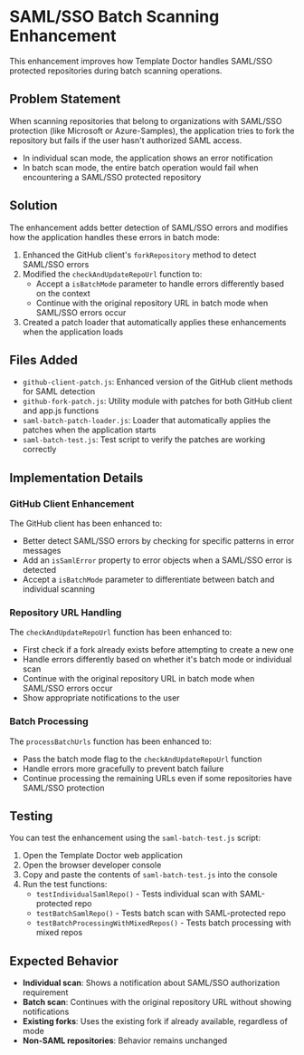# SAML/SSO Batch Scanning Enhancement

This enhancement improves how Template Doctor handles SAML/SSO protected repositories during batch scanning operations.

## Problem Statement

When scanning repositories that belong to organizations with SAML/SSO protection (like Microsoft or Azure-Samples), the application tries to fork the repository but fails if the user hasn't authorized SAML access.

- In individual scan mode, the application shows an error notification
- In batch scan mode, the entire batch operation would fail when encountering a SAML/SSO protected repository

## Solution

The enhancement adds better detection of SAML/SSO errors and modifies how the application handles these errors in batch mode:

1. Enhanced the GitHub client's `forkRepository` method to detect SAML/SSO errors
2. Modified the `checkAndUpdateRepoUrl` function to:
   - Accept a `isBatchMode` parameter to handle errors differently based on the context
   - Continue with the original repository URL in batch mode when SAML/SSO errors occur
3. Created a patch loader that automatically applies these enhancements when the application loads

## Files Added

- `github-client-patch.js`: Enhanced version of the GitHub client methods for SAML detection
- `github-fork-patch.js`: Utility module with patches for both GitHub client and app.js functions
- `saml-batch-patch-loader.js`: Loader that automatically applies the patches when the application starts
- `saml-batch-test.js`: Test script to verify the patches are working correctly

## Implementation Details

### GitHub Client Enhancement

The GitHub client has been enhanced to:

- Better detect SAML/SSO errors by checking for specific patterns in error messages
- Add an `isSamlError` property to error objects when a SAML/SSO error is detected
- Accept a `isBatchMode` parameter to differentiate between batch and individual scanning

### Repository URL Handling

The `checkAndUpdateRepoUrl` function has been enhanced to:

- First check if a fork already exists before attempting to create a new one
- Handle errors differently based on whether it's batch mode or individual scan
- Continue with the original repository URL in batch mode when SAML/SSO errors occur
- Show appropriate notifications to the user

### Batch Processing

The `processBatchUrls` function has been enhanced to:

- Pass the batch mode flag to the `checkAndUpdateRepoUrl` function
- Handle errors more gracefully to prevent batch failure
- Continue processing the remaining URLs even if some repositories have SAML/SSO protection

## Testing

You can test the enhancement using the `saml-batch-test.js` script:

1. Open the Template Doctor web application
2. Open the browser developer console
3. Copy and paste the contents of `saml-batch-test.js` into the console
4. Run the test functions:
   - `testIndividualSamlRepo()` - Tests individual scan with SAML-protected repo
   - `testBatchSamlRepo()` - Tests batch scan with SAML-protected repo
   - `testBatchProcessingWithMixedRepos()` - Tests batch processing with mixed repos

## Expected Behavior

- **Individual scan**: Shows a notification about SAML/SSO authorization requirement
- **Batch scan**: Continues with the original repository URL without showing notifications
- **Existing forks**: Uses the existing fork if already available, regardless of mode
- **Non-SAML repositories**: Behavior remains unchanged
